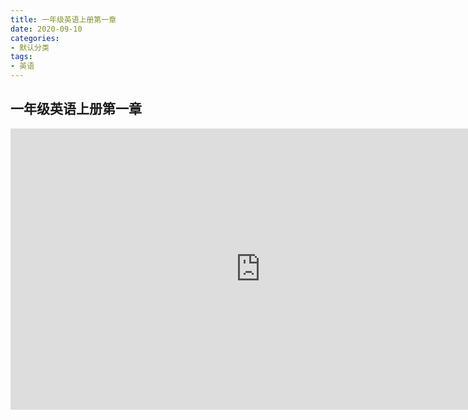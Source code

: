 ```yaml
---
title: 一年级英语上册第一章
date: 2020-09-10
categories:
- 默认分类
tags:
- 英语
---
```



## 一年级英语上册第一章

<iframe 
    height=450 
    width=800 
    src="https://cdn.jsdelivr.net/gh/qinghongjiao/cdn/school/1-1-1.mp4" 
    frameborder=0 
    allowfullscreen>
</iframe>

